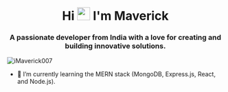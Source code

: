 <h1 align="center">Hi <img src="https://github.com/TheDudeThatCode/TheDudeThatCode/blob/master/Assets/Hi.gif" width="30px" height="30px"> I'm Maverick</h1>
<h3 align="center">A passionate developer from India with a love for creating and building innovative solutions.</h3>

<p align="left"> <img src="https://komarev.com/ghpvc/?username=iMaverick007&label=Profile%20views&color=0e75b6&style=flat" alt="iMaverick007" /> </p>

- 🌱 I’m currently learning the MERN stack (MongoDB, Express.js, React, and Node.js).
